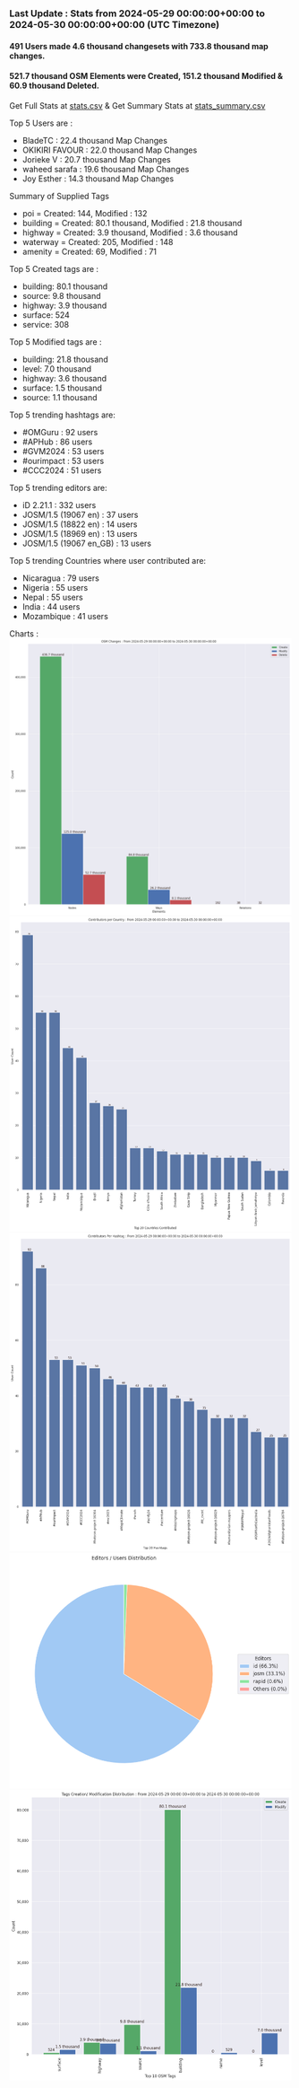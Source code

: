 ### Last Update : Stats from 2024-05-29 00:00:00+00:00 to 2024-05-30 00:00:00+00:00 (UTC Timezone)

#### 491 Users made 4.6 thousand changesets with 733.8 thousand map changes.
#### 521.7 thousand OSM Elements were Created, 151.2 thousand Modified & 60.9 thousand Deleted.
Get Full Stats at [stats.csv](/stats/hotosm/Daily/stats.csv)
 & Get Summary Stats at [stats_summary.csv](/stats/hotosm/Daily/stats_summary.csv)

Top 5 Users are : 
- BladeTC : 22.4 thousand Map Changes
- OKIKIRI FAVOUR : 22.0 thousand Map Changes
- Jorieke V : 20.7 thousand Map Changes
- waheed sarafa : 19.6 thousand Map Changes
- Joy Esther : 14.3 thousand Map Changes

Summary of Supplied Tags
- poi = Created: 144, Modified : 132
- building = Created: 80.1 thousand, Modified : 21.8 thousand
- highway = Created: 3.9 thousand, Modified : 3.6 thousand
- waterway = Created: 205, Modified : 148
- amenity = Created: 69, Modified : 71


Top 5 Created tags are :
- building: 80.1 thousand
- source: 9.8 thousand
- highway: 3.9 thousand
- surface: 524
- service: 308


Top 5 Modified tags are :
- building: 21.8 thousand
- level: 7.0 thousand
- highway: 3.6 thousand
- surface: 1.5 thousand
- source: 1.1 thousand


Top 5 trending hashtags are:
- #OMGuru : 92 users
- #APHub : 86 users
- #GVM2024 : 53 users
- #ourimpact : 53 users
- #CCC2024 : 51 users


Top 5 trending editors are:
- iD 2.21.1 : 332 users
- JOSM/1.5 (19067 en) : 37 users
- JOSM/1.5 (18822 en) : 14 users
- JOSM/1.5 (18969 en) : 13 users
- JOSM/1.5 (19067 en_GB) : 13 users


Top 5 trending Countries where user contributed are:
- Nicaragua : 79 users
- Nigeria : 55 users
- Nepal : 55 users
- India : 44 users
- Mozambique : 41 users


 Charts : 
![Alt text](./stats_osm_changes.png) 
![Alt text](./stats_users_per_country.png) 
![Alt text](./stats_users_per_hashtag.png) 
![Alt text](./stats_editors_pie_chart.png) 
![Alt text](./stats_tags.png) 
